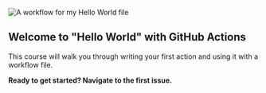 
![A workflow for my Hello World file](https://github.com/tgruenert/hello-github-actions/workflows/A%20workflow%20for%20my%20Hello%20World%20file/badge.svg?branch=main)

## Welcome to "Hello World" with GitHub Actions

This course will walk you through writing your first action and using it with a workflow file. 

**Ready to get started? Navigate to the first issue.**
